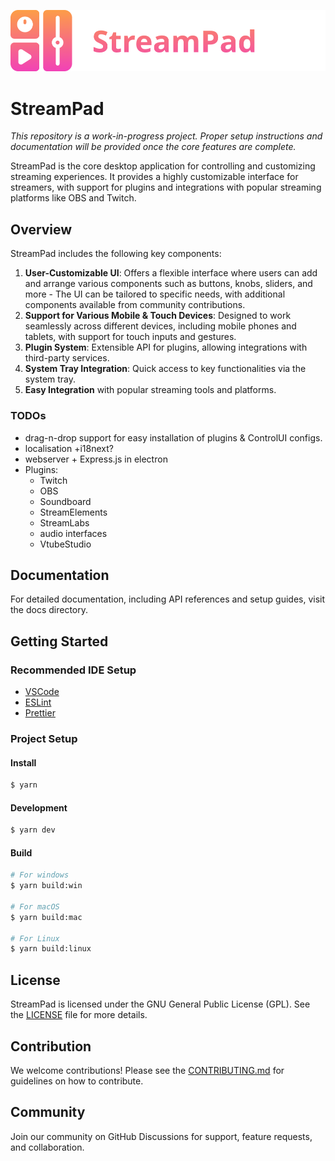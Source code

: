 ![StreamPad Logo](logo.png)

# StreamPad

_This repository is a work-in-progress project. Proper setup instructions and documentation will be provided once the core features are complete._

StreamPad is the core desktop application for controlling and customizing streaming experiences. It provides a highly customizable interface for streamers, with support for plugins and integrations with popular streaming platforms like OBS and Twitch.

## Overview

StreamPad includes the following key components:

1. **User-Customizable UI**: Offers a flexible interface where users can add and arrange various components such as buttons, knobs, sliders, and more - The UI can be tailored to specific needs, with additional components available from community contributions.
2. **Support for Various Mobile & Touch Devices**: Designed to work seamlessly across different devices, including mobile phones and tablets, with support for touch inputs and gestures.
3. **Plugin System**: Extensible API for plugins, allowing integrations with third-party services.
4. **System Tray Integration**: Quick access to key functionalities via the system tray.
5. **Easy Integration** with popular streaming tools and platforms.

### TODOs
- drag-n-drop support for easy installation of plugins & ControlUI configs.
- localisation +i18next?
- webserver + Express.js in electron
- Plugins:
	- Twitch
	- OBS
	- Soundboard
	- StreamElements
	- StreamLabs
	- audio interfaces
	- VtubeStudio

## Documentation
For detailed documentation, including API references and setup guides, visit the docs directory.

## Getting Started
### Recommended IDE Setup

- [VSCode](https://code.visualstudio.com/) 
- [ESLint](https://marketplace.visualstudio.com/items?itemName=dbaeumer.vscode-eslint)
- [Prettier](https://marketplace.visualstudio.com/items?itemName=esbenp.prettier-vscode)

### Project Setup

#### Install

```bash
$ yarn
```

#### Development

```bash
$ yarn dev
```

#### Build

```bash
# For windows
$ yarn build:win

# For macOS
$ yarn build:mac

# For Linux
$ yarn build:linux
```

## License

StreamPad is licensed under the GNU General Public License (GPL). See the [LICENSE](LICENSE) file for more details.

## Contribution

We welcome contributions! Please see the [CONTRIBUTING.md](CONTRIBUTING.md) for guidelines on how to contribute.

## Community

Join our community on GitHub Discussions for support, feature requests, and collaboration.
